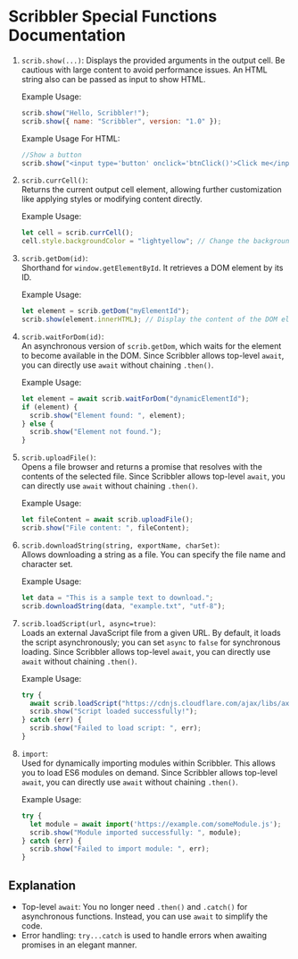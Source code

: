 # Scribbler Special Functions Documentation 

1. `scrib.show(...)`: 
   Displays the provided arguments in the output cell. Be cautious with large content to avoid performance issues. An HTML string also can be passed as input to show HTML.

   Example Usage:
   ```javascript
   scrib.show("Hello, Scribbler!"); 
   scrib.show({ name: "Scribbler", version: "1.0" });
   ```
   Example Usage For HTML:
   ```javascript
   //Show a button 
   scrib.show("<input type='button' onclick='btnClick()'>Click me</input>");
   ```

2. `scrib.currCell()`:  
   Returns the current output cell element, allowing further customization like applying styles or modifying content directly.

   Example Usage:
   ```javascript
   let cell = scrib.currCell();
   cell.style.backgroundColor = "lightyellow"; // Change the background of the current cell.
   ```

3. `scrib.getDom(id)`:  
   Shorthand for `window.getElementById`. It retrieves a DOM element by its ID.

   Example Usage:
   ```javascript
   let element = scrib.getDom("myElementId");
   scrib.show(element.innerHTML); // Display the content of the DOM element.
   ```

4. `scrib.waitForDom(id)`:  
   An asynchronous version of `scrib.getDom`, which waits for the element to become available in the DOM. Since Scribbler allows top-level `await`, you can directly use `await` without chaining `.then()`.

   Example Usage:
   ```javascript
   let element = await scrib.waitForDom("dynamicElementId");
   if (element) {
     scrib.show("Element found: ", element);
   } else {
     scrib.show("Element not found.");
   }
   ```

5. `scrib.uploadFile()`:  
   Opens a file browser and returns a promise that resolves with the contents of the selected file. Since Scribbler allows top-level `await`, you can directly use `await` without chaining `.then()`.

   Example Usage:
   ```javascript
   let fileContent = await scrib.uploadFile();
   scrib.show("File content: ", fileContent);
   ```

6. `scrib.downloadString(string, exportName, charSet)`:  
   Allows downloading a string as a file. You can specify the file name and character set. 

   Example Usage:
   ```javascript
   let data = "This is a sample text to download.";
   scrib.downloadString(data, "example.txt", "utf-8");
   ```

7. `scrib.loadScript(url, async=true)`:  
   Loads an external JavaScript file from a given URL. By default, it loads the script asynchronously; you can set `async` to `false` for synchronous loading. Since Scribbler allows top-level `await`, you can directly use `await` without chaining `.then()`.

   Example Usage:
   ```javascript
   try {
     await scrib.loadScript("https://cdnjs.cloudflare.com/ajax/libs/axios/0.21.1/axios.min.js");
     scrib.show("Script loaded successfully!");
   } catch (err) {
     scrib.show("Failed to load script: ", err);
   }
   ```

8. `import`:  
   Used for dynamically importing modules within Scribbler. This allows you to load ES6 modules on demand. Since Scribbler allows top-level `await`, you can directly use `await` without chaining `.then()`.

   Example Usage:
   ```javascript
   try {
     let module = await import('https://example.com/someModule.js');
     scrib.show("Module imported successfully: ", module);
   } catch (err) {
     scrib.show("Failed to import module: ", err);
   }
   ```

## Explanation 
- Top-level `await`: You no longer need `.then()` and `.catch()` for asynchronous functions. Instead, you can use `await` to simplify the code.
- Error handling: `try...catch` is used to handle errors when awaiting promises in an elegant manner.

